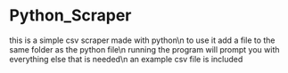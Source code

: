 # Python_Scraper
this is a simple csv scraper made with python\n
to use it add a file to the same folder as the python file\n
running the program will prompt you with everything else that is needed\n
an example csv file is included
